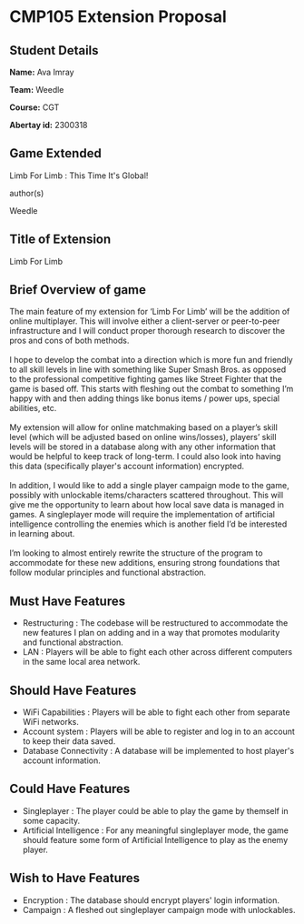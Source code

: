 # CMP105 Extension Proposal

## Student Details

**Name:** Ava Imray

**Team:** Weedle

**Course:** CGT

**Abertay id:** 2300318

## Game Extended
Limb For Limb : This Time It's Global!

author(s)

Weedle

## Title of Extension

Limb For Limb

## Brief Overview of game 

The main feature of my extension for ‘Limb For Limb’ will be the addition of online multiplayer. This will involve either a client-server or peer-to-peer infrastructure and I will conduct proper thorough research to discover the pros and cons of both methods. 
<br><br>
I hope to develop the combat into a direction which is more fun and friendly to all skill levels in line with something like Super Smash Bros. as opposed to the professional competitive fighting games like Street Fighter that the game is based off. This starts with fleshing out the combat to something I’m happy with and then adding things like bonus items / power ups, special abilities, etc.
<br><br>
My extension will allow for online matchmaking based on a player’s skill level (which will be adjusted based on online wins/losses), players’ skill levels will be stored in a database along with any other information that would be helpful to keep track of long-term. I could also look into having this data (specifically player's account information) encrypted.
<br><br>
In addition, I would like to add a single player campaign mode to the game, possibly with unlockable items/characters scattered throughout. This will give me the opportunity to learn about how local save data is managed in games. A singleplayer mode will require the implementation of artificial intelligence controlling the enemies which is another field I’d be interested in learning about.
<br><br>
I’m looking to almost entirely rewrite the structure of the program to accommodate for these new additions, ensuring strong foundations that follow modular principles and functional abstraction.

## Must Have Features

- Restructuring : The codebase will be restructured to accommodate the new features I plan on adding and in a way that promotes modularity and functional abstraction.
- LAN : Players will be able to fight each other across different computers in the same local area network.

## Should Have Features

- WiFi Capabilities : Players will be able to fight each other from separate WiFi networks.
- Account system : Players will be able to register and log in to an account to keep their data saved.
- Database Connectivity : A database will be implemented to host player's account information.

## Could Have Features

- Singleplayer : The player could be able to play the game by themself in some capacity.
- Artificial Intelligence : For any meaningful singleplayer mode, the game should feature some form of Artificial Intelligence to play as the enemy player.

## Wish to Have Features

- Encryption : The database should encrypt players' login information.
- Campaign : A fleshed out singleplayer campaign mode with unlockables.

